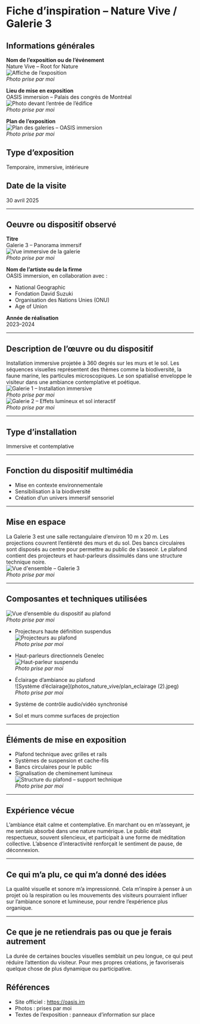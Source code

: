 # Fiche d’inspiration – Nature Vive / Galerie 3

## Informations générales

**Nom de l’exposition ou de l’événement**  
Nature Vive – Root for Nature  
![Affiche de l’exposition](photos_nature_vive/plan_affiche.jpeg)  
*Photo prise par moi*

**Lieu de mise en exposition**  
OASIS immersion – Palais des congrès de Montréal  
![Photo devant l’entrée de l’édifice](photos_nature_vive/plan_entrée.jpg)  
*Photo prise par moi*

**Plan de l’exposition**  
![Plan des galeries – OASIS immersion](photos_nature_vive/carte_des_piece.jpeg)  
*Photo prise par moi*

## Type d’exposition  
Temporaire, immersive, intérieure

## Date de la visite  
30 avril 2025

---

## Oeuvre ou dispositif observé

**Titre**  
Galerie 3 – Panorama immersif  
![Vue immersive de la galerie](photos_nature_vive/plan_ensemble_oeuvre.jpg)  
*Photo prise par moi*

**Nom de l’artiste ou de la firme**  
OASIS immersion, en collaboration avec :
- National Geographic
- Fondation David Suzuki
- Organisation des Nations Unies (ONU)
- Age of Union

**Année de réalisation**  
2023–2024

---

## Description de l’œuvre ou du dispositif

Installation immersive projetée à 360 degrés sur les murs et le sol. Les séquences visuelles représentent des thèmes comme la biodiversité, la faune marine, les particules microscopiques. Le son spatialisé enveloppe le visiteur dans une ambiance contemplative et poétique.  
![Galerie 1 – Installation immersive](photos_nature_vive/galerie_1.jpeg)  
*Photo prise par moi*  
![Galerie 2 – Effets lumineux et sol interactif](photos_nature_vive/galerie_2.jpeg)  
*Photo prise par moi*

---

## Type d’installation  
Immersive et contemplative

---

## Fonction du dispositif multimédia

- Mise en contexte environnementale  
- Sensibilisation à la biodiversité  
- Création d’un univers immersif sensoriel

---

## Mise en espace

La Galerie 3 est une salle rectangulaire d’environ 10 m x 20 m. Les projections couvrent l’entièreté des murs et du sol. Des bancs circulaires sont disposés au centre pour permettre au public de s’asseoir. Le plafond contient des projecteurs et haut-parleurs dissimulés dans une structure technique noire.  
![Vue d'ensemble – Galerie 3](photos_nature_vive/panorama_galerie_3.JPG)  
*Photo prise par moi*

---

## Composantes et techniques utilisées

![Vue d’ensemble du dispositif au plafond](photos_nature_vive/vue_ensemble_dispositif.jpg)  
*Photo prise par moi*

- Projecteurs haute définition suspendus  
![Projecteurs au plafond](photos_nature_vive/plan_projecteur.jpeg)  
*Photo prise par moi*

- Haut-parleurs directionnels Genelec  
![Haut-parleur suspendu](photos_nature_vive/plan_haut_parleur.jpeg)  
*Photo prise par moi*

- Éclairage d’ambiance au plafond  
![Système d’éclairage](photos_nature_vive/plan_eclairage (2).jpeg)  
*Photo prise par moi*

- Système de contrôle audio/vidéo synchronisé  
- Sol et murs comme surfaces de projection

---

## Éléments de mise en exposition

- Plafond technique avec grilles et rails  
- Systèmes de suspension et cache-fils  
- Bancs circulaires pour le public  
- Signalisation de cheminement lumineux  
![Structure du plafond – support technique](photos_nature_vive/plan_mur.jpg)  
*Photo prise par moi*

---

## Expérience vécue

L’ambiance était calme et contemplative. En marchant ou en m’asseyant, je me sentais absorbé dans une nature numérique. Le public était respectueux, souvent silencieux, et participait à une forme de méditation collective. L’absence d’interactivité renforçait le sentiment de pause, de déconnexion.

---

## Ce qui m’a plu, ce qui m’a donné des idées

La qualité visuelle et sonore m’a impressionné. Cela m’inspire à penser à un projet où la respiration ou les mouvements des visiteurs pourraient influer sur l’ambiance sonore et lumineuse, pour rendre l’expérience plus organique.

---

## Ce que je ne retiendrais pas ou que je ferais autrement

La durée de certaines boucles visuelles semblait un peu longue, ce qui peut réduire l’attention du visiteur. Pour mes propres créations, je favoriserais quelque chose de plus dynamique ou participative.
## Références

- Site officiel : https://oasis.im  
- Photos : prises par moi  
- Textes de l’exposition : panneaux d’information sur place

